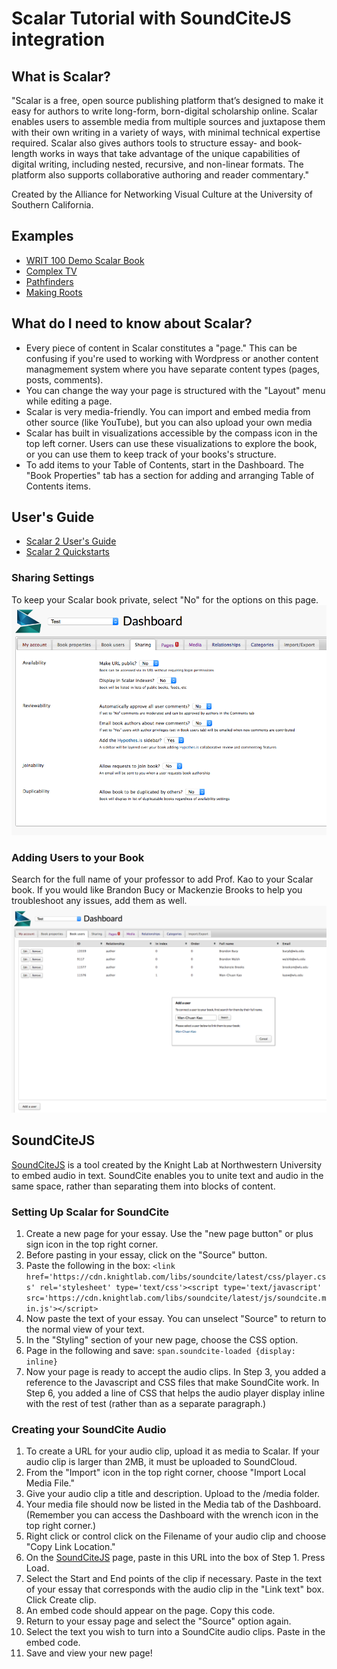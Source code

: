 # Scalar Tutorial with SoundCiteJS integration


## What is Scalar? 
"Scalar is a free, open source publishing platform that’s designed to make it easy for authors to write long-form, born-digital scholarship online. Scalar enables users to assemble media from multiple sources and juxtapose them with their own writing in a variety of ways, with minimal technical expertise required. Scalar also gives authors tools to structure essay- and book-length works in ways that take advantage of the unique capabilities of digital writing, including nested, recursive, and non-linear formats. The platform also supports collaborative authoring and reader commentary."

Created by the Alliance for Networking Visual Culture at the University of Southern California. 

## Examples
* [WRIT 100 Demo Scalar Book](http://scalar.usc.edu/works/wck-writ100/)
* [Complex TV](http://scalar.usc.edu/works/complex-television/index)
* [Pathfinders](http://scalar.usc.edu/works/pathfinders/index)
* [Making Roots](http://makingroots.net/anvc/making-roots/index)

## What do I need to know about Scalar?
* Every piece of content in Scalar constitutes a "page." This can be confusing if you're used to working with Wordpress or another content managmement system where you have separate content types (pages, posts, comments). 
* You can change the way your page is structured with the "Layout" menu while editing a page. 
* Scalar is very media-friendly. You can import and embed media from other source (like YouTube), but you can also upload your own media 
* Scalar has built in visualizations accessible by the compass icon in the top left corner. Users can use these visualizations to explore the book, or you can use them to keep track of your books's structure.
* To add items to your Table of Contents, start in the Dashboard. The "Book Properties" tab has a section for adding and arranging Table of Contents items.

## User's Guide

* [Scalar 2 User's Guide](http://scalar.usc.edu/works/guide2/index)
* [Scalar 2 Quickstarts](http://scalar.usc.edu/works/guide2/quickstarts)

### Sharing Settings
To keep your Scalar book private, select "No" for the options on this page. 
![Sharing settings](scalar-sharing-settings.png)


### Adding Users to your Book
Search for the full name of your professor to add Prof. Kao to your Scalar book. If you would like Brandon Bucy or Mackenzie Brooks to help you troubleshoot any issues, add them as well. 
![Adding users screenshot](scalar-add-users.png)


## SoundCiteJS
[SoundCiteJS](http://soundcite.knightlab.com/) is a tool created by the Knight Lab at Northwestern University to embed audio in text. SoundCite enables you to unite text and audio in the same space, rather than separating them into blocks of content. 

### Setting Up Scalar for SoundCite
1. Create a new page for your essay. Use the "new page button" or plus sign icon in the top right corner. 
2. Before pasting in your essay, click on the "Source" button. 
3. Paste the following in the box:
```<link href='https://cdn.knightlab.com/libs/soundcite/latest/css/player.css' rel='stylesheet' type='text/css'><script type='text/javascript' src='https://cdn.knightlab.com/libs/soundcite/latest/js/soundcite.min.js'></script>``` 
4. Now paste the text of your essay. You can unselect "Source" to return to the normal view of your text. 
5. In the "Styling" section of your new page, choose  the CSS option. 
6. Page in the following and save:
 ```span.soundcite-loaded {display: inline}``` 
7. Now your page is ready to accept the audio clips. In Step 3, you added a reference to the Javascript and CSS files that make SoundCite work. In Step 6, you added a line of CSS that helps the audio player display inline with the rest of test (rather than as a separate paragraph.) 


### Creating your SoundCite Audio
1. To create a URL for your audio clip, upload it as media to Scalar. If your audio clip is larger than 2MB, it must be uploaded to SoundCloud. 
2. From the "Import" icon in the top right corner, choose "Import Local Media File."
3. Give your audio clip a title and description. Upload to the /media folder. 
4. Your media file should now be listed in the Media tab of the Dashboard. (Remember you can access the Dashboard with the wrench icon in the top right corner.)
5. Right click or control click on the Filename of your audio clip and choose "Copy Link Location."
6. On the [SoundCiteJS](http://soundcite.knightlab.com/) page, paste in this URL into the box of Step 1. Press Load.
7. Select the Start and End points of the clip if necessary. Paste in the text of your essay that corresponds with the audio clip in the "Link text" box. Click Create clip.
8. An embed code should appear on the page. Copy this code. 
9. Return to your essay page and select the "Source" option again. 
10. Select the text you wish to turn into a SoundCite audio clips. Paste in the embed code. 
11. Save and view your new page!



